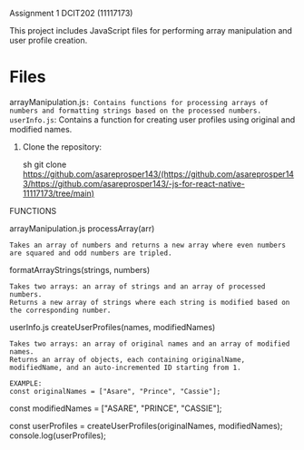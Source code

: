 Assignment 1 DCIT202 (11117173)

This project includes JavaScript files for performing array manipulation and user profile creation.

# Files

arrayManipulation.js`: Contains functions for processing arrays of numbers and formatting strings based on the processed numbers.
  userInfo.js`: Contains a function for creating user profiles using original and modified names.
 

1. Clone the repository:

    sh
    git clone https://github.com/asareprosper143/(https://github.com/asareprosper143/https://github.com/asareprosper143/-js-for-react-native-11117173/tree/main)


FUNCTIONS

arrayManipulation.js
processArray(arr)

    Takes an array of numbers and returns a new array where even numbers are squared and odd numbers are tripled.

formatArrayStrings(strings, numbers)

    Takes two arrays: an array of strings and an array of processed numbers.
    Returns a new array of strings where each string is modified based on the corresponding number.

userInfo.js
createUserProfiles(names, modifiedNames)

    Takes two arrays: an array of original names and an array of modified names.
    Returns an array of objects, each containing originalName, modifiedName, and an auto-incremented ID starting from 1.

    EXAMPLE:
    const originalNames = ["Asare", "Prince", "Cassie"];
const modifiedNames = ["ASARE", "PRINCE", "CASSIE"];

const userProfiles = createUserProfiles(originalNames, modifiedNames);
console.log(userProfiles);

    
